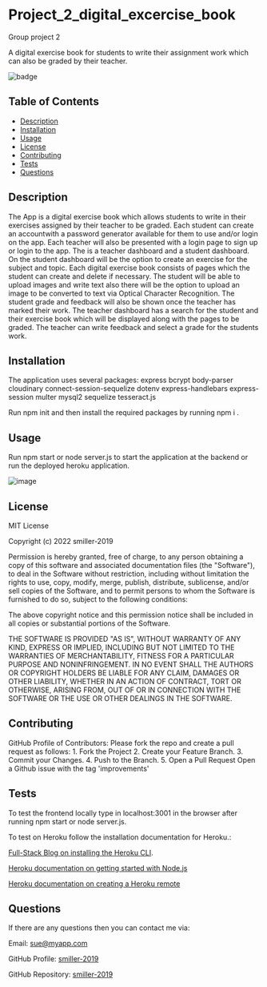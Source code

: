 # Project_2_digital_excercise_book

Group project 2

A digital exercise book for students to write their assignment work which can also be graded by their teacher.

![badge](https://img.shields.io/badge/License-MIT-blue.svg)

## Table of Contents

- [Description](#description)
- [Installation](#installation)
- [Usage](#usage)
- [License](#license)
- [Contributing](#contributing)
- [Tests](#tests)
- [Questions](#questions)

## Description

The App is a digital exercise book which allows students to write in their exercises assigned by their teacher to be graded. Each student can create an accountwith a password generator available for them to use and/or login on the app. Each teacher will also be presented with a login page to sign up or login to the app. The is a teacher dashboard and a student dashboard. On the student dashboard will be the option to create an exercise for the subject and topic. Each digital exercise book consists of pages which the student can create and delete if necessary. The student will be able to upload images and write text also there will be the option to upload an image to be converted to text via Optical Character Recognition. The student grade and feedback will also be shown once the teacher has marked their work. The teacher dashboard has a search for the student and their exercise book which will be displayed along with the pages to be graded. The teacher can write feedback and select a grade for the students work.

## Installation

The application uses several packages:
express
bcrypt
body-parser
cloudinary
connect-session-sequelize
dotenv
express-handlebars
express-session
multer
mysql2
sequelize
tesseract.js

Run npm init and then install the required packages by running npm i <package name>.

## Usage

Run npm start or node server.js to start the application at the backend or run the deployed heroku application.

![image](https://user-images.githubusercontent.com/105307687/196041277-448bce28-5a2f-4f92-b9b2-0eca43527715.png)

## License

MIT License

Copyright (c) 2022 smiller-2019

Permission is hereby granted, free of charge, to any person obtaining a copy
of this software and associated documentation files (the "Software"), to deal in the Software without restriction, including without limitation the rights to use, copy, modify, merge, publish, distribute, sublicense, and/or sell copies of the Software, and to permit persons to whom the Software is
furnished to do so, subject to the following conditions:

The above copyright notice and this permission notice shall be included in all copies or substantial portions of the Software.

THE SOFTWARE IS PROVIDED "AS IS", WITHOUT WARRANTY OF ANY KIND, EXPRESS OR
IMPLIED, INCLUDING BUT NOT LIMITED TO THE WARRANTIES OF MERCHANTABILITY,
FITNESS FOR A PARTICULAR PURPOSE AND NONINFRINGEMENT. IN NO EVENT SHALL THE
AUTHORS OR COPYRIGHT HOLDERS BE LIABLE FOR ANY CLAIM, DAMAGES OR OTHER
LIABILITY, WHETHER IN AN ACTION OF CONTRACT, TORT OR OTHERWISE, ARISING FROM, OUT OF OR IN CONNECTION WITH THE SOFTWARE OR THE USE OR OTHER DEALINGS IN THE SOFTWARE.

## Contributing

GitHub Profile of Contributors: Please fork the repo and create a pull request as follows: 1. Fork the Project 2. Create your Feature Branch. 3. Commit your Changes. 4. Push to the Branch. 5. Open a Pull Request
Open a Github issue with the tag 'improvements'

## Tests

To test the frontend locally type in localhost:3001 in the browser after running npm start or node server.js.

To test on Heroku follow the installation documentation for Heroku.:

[Full-Stack Blog on installing the Heroku CLI](https://coding-boot-camp.github.io/full-stack/heroku/how-to-install-the-heroku-cli).

[Heroku documentation on getting started with Node.js](https://devcenter.heroku.com/articles/getting-started-with-nodejs?singlepage=true)

[Heroku documentation on creating a Heroku remote](https://devcenter.heroku.com/articles/git#creating-a-heroku-remote)

## Questions

If there are any questions then you can contact me via:

Email: sue@myapp.com

GitHub Profile: [smiller-2019](https://github.com/smiller-2019/)

GitHub Repository: [smiller-2019](https://github.com/smiller-2019/)

